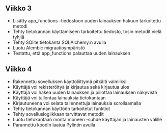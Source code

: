 ## Viikko 3

- Lisätty app_functions -tiedostoon uuden lainauksen hakuun tarkoitettu metodi
- Tehty tietokannan käyttämiseen tarkoitettu tiedosto, tosin metodit vielä tyhjiä
- Tehty SQlite tietokanta SQLAlchemy:n avulla
- Luotu Alembic migraatioympäristö
- Testattu, että app_functions palauttaa uuden lainauksen

## Viikko 4

- Rakennettu sovelluksen käyttöliittymä pitkälti valmiiksi
- Käyttäjä voi rekisteröityä ja kirjautua sekä kirjautua ulos
- Käyttäjä voi hakea uuden lainauksen ja piilottaa lainauksen näkyvistä
- Käyttäjä voi tallentaa lainauksia tietokantaan
- Kirjautuneena voi selata tallennettuja lainauksia scrollaamalla
- Tehty tietokannan käyttöön tarkoitetut funktiot
- Tehty sovelluslogiikkaan tarvittavat metodit
- Luotu tietokantaan monta moneen -suhde käyttäjän ja lainausten välille
- Parannettu koodin laatua Pylintin avulla
